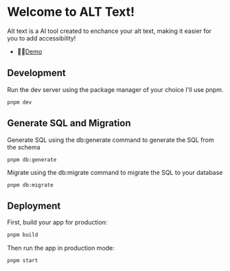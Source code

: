 # Welcome to ALT Text!
Alt text is a AI tool created to enchance your alt text, making it easier for you to add accessibility!
- 🧑‍💻[Demo](https://alttext.adamkindberg.com)

## Development

Run the dev server
using the package manager of your choice
I'll use pnpm.

```shellscript
pnpm dev
```

## Generate SQL and Migration

Generate SQL using the db:generate command to generate the SQL from the schema
```shellscript
pnpm db:generate
```
Migrate using the db:migrate command to migrate the SQL to your database
```shellscript
pnpm db:migrate
```

## Deployment

First, build your app for production:

```sh
pnpm build
```

Then run the app in production mode:

```sh
pnpm start
```

